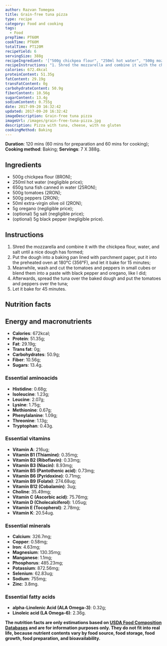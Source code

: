 ```yaml
---
author: Razvan Tomegea
title: Grain-free tuna pizza
type: recipe
category: Food and cooking
tags:
  - Food
prepTime: PT60M
cookTime: PT60M
totalTime: PT120M
recipeYield: 6
servingSize: 388g
recipeIngredient: '["500g chickpea flour", "250ml hot water", "500g mozzarella cheese", "650g tuna fish canned in water", "500g tomatoes", "500g peppers", "5g oregano", "(optional) 5g black pepper", "(optional) 5g salt", "50ml extra-virgin olive oil"]'
recipeInstructions: "1. Shred the mozzarella and combine it with the chickpea flour, water, and salt until a nice dough has formed;\n2. Put the dough into a baking pan lined with parchment paper, put it into the preheated oven at 180&deg;C (356&deg;F), and let it bake for 15 minutes;\n3. Meanwhile, wash and cut the tomatoes and peppers in small cubes or blend them into a paste with black pepper and oregano, like I did;\n4. Afterwards, spread the tuna over the baked dough and put the tomatoes and peppers over the tuna;\n5. Let it bake for 45 minutes."
calories: 672.4kcal
proteinContent: 51.35g
fatContent: 29.19g
transFatContent: 0g
carbohydrateContent: 50.9g
fiberContent: 10.56g
sugarContent: 13.4g
sodiumContent: 0.755g
date: 2017-09-20 16:32:42
updated: 2017-09-20 16:32:42
imageDescription: Grain-free tuna pizza
imageUrl: /images/grain-free-tuna-pizza.jpg
description: Pizza with tuna, cheese, with no gluten
cookingMethod: Baking
---
```

**Duration**: 120 mins (60 mins for preparation and 60 mins for cooking);
**Cooking method**: Baking;
**Servings**: 7 X 388g.

## Ingredients
- 500g chickpea flour (8RON);
- 250ml hot water (negligible price);
- 650g tuna fish canned in water (25RON);
- 500g tomatoes (2RON);
- 500g peppers (2RON);
- 50ml extra-virgin olive oil (2RON);
- 5g oregano (negligible price);
- (optional) 5g salt (negligible price);
- (optional) 5g black pepper (negligible price).
<!-- more -->

## Instructions
1. Shred the mozzarella and combine it with the chickpea flour, water, and salt until a nice dough has formed;
2. Put the dough into a baking pan lined with parchment paper, put it into the preheated oven at 180&deg;C (356&deg;F), and let it bake for 15 minutes;
3. Meanwhile, wash and cut the tomatoes and peppers in small cubes or blend them into a paste with black pepper and oregano, like I did;
4. Afterwards, spread the tuna over the baked dough and put the tomatoes and peppers over the tuna;
5. Let it bake for 45 minutes.

## Nutrition facts
## Energy and macronutrients
- **Calories**: 672kcal;
- **Protein**: 51.35g;
- **Fat**: 29.19g;
- **Trans fat**: 0g;
- **Carbohydrates**: 50.9g;
- **Fiber**: 10.56g;
- **Sugars**: 13.4g.

### Essential aminoacids
- **Histidine**: 0.68g;
- **Isoleucine**: 1.23g;
- **Leucine**: 2.07g;
- **Lysine**: 1.75g;
- **Methionine**: 0.67g;
- **Phenylalanine**: 1.09g;
- **Threonine**: 1.13g;
- **Tryptophan**: 0.43g.

### Essential vitamins
- **Vitamin A**: 216ug;
- **Vitamin B1 (Thiamine)**: 0.35mg;
- **Vitamin B2 (Riboflavin)**: 0.33mg;
- **Vitamin B3 (Niacin)**: 8.93mg;
- **Vitamin B5 (Pantothenic acid)**: 0.73mg;
- **Vitamin B6 (Pyridoxine)**: 0.71mg;
- **Vitamin B9 (Folate)**: 274.68ug;
- **Vitamin B12 (Cobalamin)**: 3ug;
- **Choline**: 35.49mg;
- **Vitamin C (Ascorbic acid)**: 75.76mg;
- **Vitamin D (Cholecalciferol)**: 1.05ug;
- **Vitamin E (Tocopherol)**: 2.78mg;
- **Vitamin K**: 20.54ug.

### Essential minerals
- **Calcium**: 326.7mg;
- **Copper**: 0.58mg;
- **Iron**: 4.63mg;
- **Magnesium**: 130.35mg;
- **Manganese**: 1.1mg;
- **Phosphorus**: 485.23mg;
- **Potassium**: 872.56mg;
- **Selenium**: 62.83ug;
- **Sodium**: 755mg;
- **Zinc**: 3.8mg.

### Essential fatty acids
- **alpha-Linolenic Acid (ALA Omega-3)**: 0.32g;
- **Linoleic acid (LA Omega-6)**: 2.36g.

**The nutrition facts are only estimations based on [USDA Food Composition Databases](https://ndb.nal.usda.gov/ndb/search/list) and are for information purposes only. They do not fit into real life, because nutrient contents vary by food source, food storage, food growth, food preparation, and bioavailability.**
